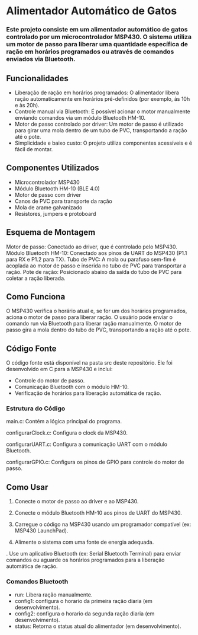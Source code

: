 # Alimentador Automático de Gatos
### Este projeto consiste em um alimentador automático de gatos controlado por um microcontrolador MSP430. O sistema utiliza um motor de passo para liberar uma quantidade específica de ração em horários programados ou através de comandos enviados via Bluetooth.

## Funcionalidades
- Liberação de ração em horários programados: O alimentador libera ração automaticamente em horários pré-definidos (por exemplo, às 10h e às 20h).
- Controle manual via Bluetooth: É possível acionar o motor manualmente enviando comandos via um módulo Bluetooth HM-10.
- Motor de passo controlado por driver: Um motor de passo é utilizado para girar uma mola dentro de um tubo de PVC, transportando a ração até o pote.
- Simplicidade e baixo custo: O projeto utiliza componentes acessíveis e é fácil de montar.

## Componentes Utilizados
- Microcontrolador MSP430
- Módulo Bluetooth HM-10 (BLE 4.0)
- Motor de passo com driver
- Canos de PVC para transporte da ração
- Mola de arame galvanizado
- Resistores, jumpers e protoboard

## Esquema de Montagem
Motor de passo: Conectado ao driver, que é controlado pelo MSP430.
Módulo Bluetooth HM-10: Conectado aos pinos de UART do MSP430 (P1.1 para RX e P1.2 para TX).
Tubo de PVC: A mola ou parafuso sem-fim é acoplada ao motor de passo e inserida no tubo de PVC para transportar a ração.
Pote de ração: Posicionado abaixo da saída do tubo de PVC para coletar a ração liberada.

## Como Funciona
O MSP430 verifica o horário atual e, se for um dos horários programados, aciona o motor de passo para liberar ração.
O usuário pode enviar o comando run via Bluetooth para liberar ração manualmente.
O motor de passo gira a mola dentro do tubo de PVC, transportando a ração até o pote.

## Código Fonte
O código fonte está disponível na pasta src deste repositório. Ele foi desenvolvido em C para a MSP430 e inclui:

- Controle do motor de passo.
- Comunicação Bluetooth com o módulo HM-10.
- Verificação de horários para liberação automática de ração.

### Estrutura do Código
main.c: Contém a lógica principal do programa.

configurarClock.c: Configura o clock da MSP430.

configurarUART.c: Configura a comunicação UART com o módulo Bluetooth.

configurarGPIO.c: Configura os pinos de GPIO para controle do motor de passo.

## Como Usar
1. Conecte o motor de passo ao driver e ao MSP430.

2. Conecte o módulo Bluetooth HM-10 aos pinos de UART do MSP430.

3. Carregue o código na MSP430 usando um programador compatível (ex: MSP430 LaunchPad).

4. Alimente o sistema com uma fonte de energia adequada.

. Use um aplicativo Bluetooth (ex: Serial Bluetooth Terminal) para enviar comandos ou aguarde os horários programados para a liberação automática de ração.

### Comandos Bluetooth
- run: Libera ração manualmente.
- config1: configura o horario da primeira ração diaria (em desenvolvimento).
- config2: configura o horario da segunda ração diaria (em desenvolvimento).
- status: Retorna o status atual do alimentador (em desenvolvimento).
